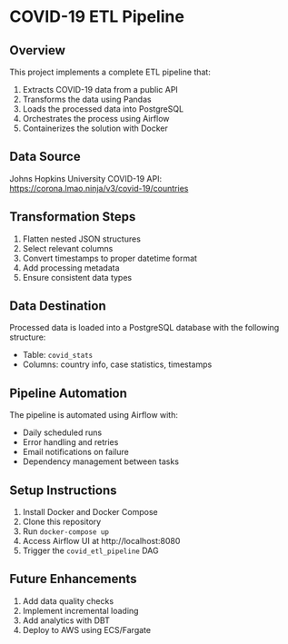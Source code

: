 # COVID-19 ETL Pipeline

## Overview
This project implements a complete ETL pipeline that:
1. Extracts COVID-19 data from a public API
2. Transforms the data using Pandas
3. Loads the processed data into PostgreSQL
4. Orchestrates the process using Airflow
5. Containerizes the solution with Docker

## Data Source
Johns Hopkins University COVID-19 API:
https://corona.lmao.ninja/v3/covid-19/countries

## Transformation Steps
1. Flatten nested JSON structures
2. Select relevant columns
3. Convert timestamps to proper datetime format
4. Add processing metadata
5. Ensure consistent data types

## Data Destination
Processed data is loaded into a PostgreSQL database with the following structure:
- Table: `covid_stats`
- Columns: country info, case statistics, timestamps

## Pipeline Automation
The pipeline is automated using Airflow with:
- Daily scheduled runs
- Error handling and retries
- Email notifications on failure
- Dependency management between tasks

## Setup Instructions
1. Install Docker and Docker Compose
2. Clone this repository
3. Run `docker-compose up`
4. Access Airflow UI at http://localhost:8080
5. Trigger the `covid_etl_pipeline` DAG

## Future Enhancements
1. Add data quality checks
2. Implement incremental loading
3. Add analytics with DBT
4. Deploy to AWS using ECS/Fargate
